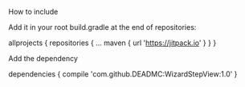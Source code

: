 How to include

Add it in your root build.gradle at the end of repositories:

allprojects {
		repositories {
			...
			maven { url 'https://jitpack.io' }
		}
	}
  
Add the dependency
  
dependencies {
	   compile 'com.github.DEADMC:WizardStepView:1.0'
}
